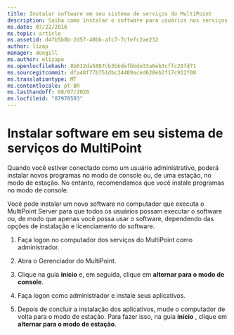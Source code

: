 ```yaml
---
title: Instalar software em seu sistema de serviços do MultiPoint
description: Saiba como instalar o software para usuários nos serviços do MultiPoint
ms.date: 07/22/2016
ms.topic: article
ms.assetid: d4fb5b8b-2d57-40bb-afc7-7cfefc2ae232
author: lizap
manager: dongill
ms.author: elizapo
ms.openlocfilehash: 8b612da5887cb3bbdefbbde33a6eb3cffc28fd71
ms.sourcegitcommit: dfa48f77b751dbc34409aced628eb2f17c912f08
ms.translationtype: MT
ms.contentlocale: pt-BR
ms.lasthandoff: 08/07/2020
ms.locfileid: "87970503"
---
```

# <a name="install-software-on-your-multipoint-services-system"></a>Instalar software em seu sistema de serviços do MultiPoint
Quando você estiver conectado como um usuário administrativo, poderá instalar novos programas no modo de console ou, de uma estação, no modo de estação. No entanto, recomendamos que você instale programas no modo de console.

Você pode instalar um novo software no computador que executa o MultiPoint Server para que todos os usuários possam executar o software ou, de modo que apenas você possa usar o software, dependendo das opções de instalação e licenciamento do software.

1.  Faça logon no computador dos serviços do MultiPoint como administrador.

2.  Abra o Gerenciador do MultiPoint.

3.  Clique na guia **início** e, em seguida, clique em **alternar para o modo de console**.

4.  Faça logon como administrador e instale seus aplicativos.

5.  Depois de concluir a instalação dos aplicativos, mude o computador de volta para o modo de estação. Para fazer isso, na guia **início** , clique em **alternar para o modo de estação**.